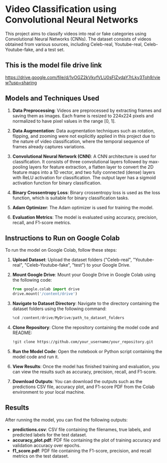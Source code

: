 

# Video Classification using Convolutional Neural Networks

This project aims to classify videos into real or fake categories using Convolutional Neural Networks (CNNs). The dataset consists of videos obtained from various sources, including Celeb-real, Youtube-real, Celeb-Youtube-fake, and a test set.

## This is the model file drive link
https://drive.google.com/file/d/1vOGZ2kVkyfVLU0sFIZydaY7rLky3Toh9/view?usp=sharing

## Models and Techniques Used

1. **Data Preprocessing**: Videos are preprocessed by extracting frames and saving them as images. Each frame is resized to 224x224 pixels and normalized to have pixel values in the range [0, 1].

2. **Data Augmentation**: Data augmentation techniques such as rotation, flipping, and zooming were not explicitly applied in this project due to the nature of video classification, where the temporal sequence of frames already captures variations.

3. **Convolutional Neural Network (CNN)**: A CNN architecture is used for classification. It consists of three convolutional layers followed by max-pooling layers for feature extraction, a flatten layer to convert the 2D feature maps into a 1D vector, and two fully connected (dense) layers with ReLU activation for classification. The output layer has a sigmoid activation function for binary classification.

4. **Binary Crossentropy Loss**: Binary crossentropy loss is used as the loss function, which is suitable for binary classification tasks.

5. **Adam Optimizer**: The Adam optimizer is used for training the model.

6. **Evaluation Metrics**: The model is evaluated using accuracy, precision, recall, and F1-score metrics.

## Instructions to Run on Google Colab

To run the model on Google Colab, follow these steps:

1. **Upload Dataset**: Upload the dataset folders ("Celeb-real", "Youtube-real", "Celeb-Youtube-fake", "test") to your Google Drive.

2. **Mount Google Drive**: Mount your Google Drive in Google Colab using the following code:
    ```python
    from google.colab import drive
    drive.mount('/content/drive')
    ```

3. **Navigate to Dataset Directory**: Navigate to the directory containing the dataset folders using the following command:
    ```python
    %cd /content/drive/MyDrive/path_to_dataset_folders
    ```

4. **Clone Repository**: Clone the repository containing the model code and README:
    ```bash
    !git clone https://github.com/your_username/your_repository.git
    ```

5. **Run the Model Code**: Open the notebook or Python script containing the model code and run it.

6. **View Results**: Once the model has finished training and evaluation, you can view the results such as accuracy, precision, recall, and F1-score.

7. **Download Outputs**: You can download the outputs such as the predictions CSV file, accuracy plot, and F1-score PDF from the Colab environment to your local machine.

## Results

After running the model, you can find the following outputs:

- **predictions.csv**: CSV file containing the filenames, true labels, and predicted labels for the test dataset.
- **accuracy_plot.pdf**: PDF file containing the plot of training accuracy and validation accuracy over epochs.
- **f1_score.pdf**: PDF file containing the F1-score, precision, and recall metrics on the test dataset.
